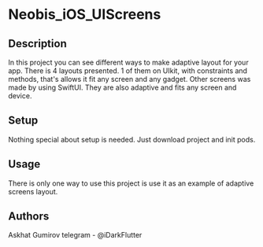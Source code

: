 # Neobis_iOS_UIScreens

## Description
In this project you can see different ways to make adaptive layout for your app. There is 4 layouts presented. 1 of them on UIkit, with constraints and methods, that's allows it fit any screen and any gadget. Other screens was made by using SwiftUI. They are also adaptive and fits any screen and device.

## Setup
Nothing special about setup is needed. Just download project and init pods.

## Usage
There is only one way to use this project is use it as an example of adaptive screens layout.

## Authors
Askhat Gumirov
telegram - @iDarkFlutter
